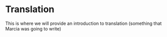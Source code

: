 # Translation

This is where we will provide an introduction to translation \(something that Marcia was going to write\)

